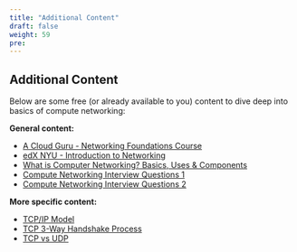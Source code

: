 ```yaml
---
title: "Additional Content"
draft: false
weight: 59
pre: 
---
```



**Additional Content**
---

Below are some free (or already available to you) content to dive deep into basics of compute networking:

**General content:**

- [A Cloud Guru - Networking Foundations Course](https://acloudguru.com/course/networking-foundations?utm_campaign=11244863417&utm_source=google&utm_medium=cpc&utm_content=469352928666&utm_term=_&adgroupid=115625160932&gclid=Cj0KCQiAuP-OBhDqARIsAD4XHpcIHsDEvchdh3RfnYVCzyaWHgSLhJDCzMUFUfZ6nDd9WSFd_vB81f8aAjS1EALw_wcB)
- [edX NYU - Introduction to Networking](https://www.edx.org/course/introduction-to-networking)
- [What is Computer Networking? Basics, Uses & Components](https://www.guru99.com/basic-computer-network.html)
- [Compute Networking Interview Questions 1](https://www.educba.com/computer-network-interview-questions/)
- [Compute Networking Interview Questions 2](https://www.geeksforgeeks.org/top-50-computer-networking-interview-questions-and-answers/)

**More specific content:**

- [TCP/IP Model](https://www.guru99.com/tcp-ip-model.html)
- [TCP 3-Way Handshake Process](https://www.geeksforgeeks.org/tcp-3-way-handshake-process/)
- [TCP vs UDP](https://www.guru99.com/tcp-vs-udp-understanding-the-difference.html)